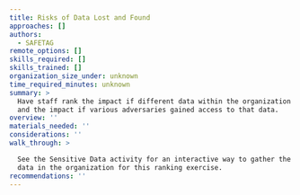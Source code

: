 ```yaml
---
title: Risks of Data Lost and Found
approaches: []
authors:
  - SAFETAG
remote_options: []
skills_required: []
skills_trained: []
organization_size_under: unknown
time_required_minutes: unknown
summary: >
  Have staff rank the impact if different data within the organization was lost,
  and the impact if various adversaries gained access to that data.
overview: ''
materials_needed: ''
considerations: ''
walk_through: >

  See the Sensitive Data activity for an interactive way to gather the types of
  data in the organization for this ranking exercise.
recommendations: ''
---
```


